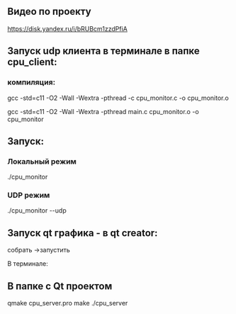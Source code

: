 ## Видео по проекту
https://disk.yandex.ru/i/bRUBcm1zzdPfiA

## Запуск udp клиента в терминале в папке cpu_client:
### компиляция:
gcc -std=c11 -O2 -Wall -Wextra -pthread -c cpu_monitor.c -o cpu_monitor.o 

gcc -std=c11 -O2 -Wall -Wextra -pthread main.c cpu_monitor.o -o cpu_monitor


## Запуск:
### Локальный режим
./cpu_monitor

### UDP режим
./cpu_monitor --udp



## Запуск qt графика - в qt creator:
собрать ->запустить

В терминале:
## В папке с Qt проектом
qmake cpu_server.pro
make
./cpu_server
